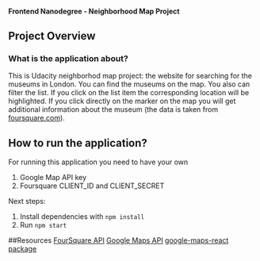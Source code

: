 #### Frontend Nanodegree - Neighborhood Map Project

## Project Overview

### What is the application about?
This is Udacity neighborhod map project: the website for searching for the museums in London. You can find the museums on the map. You also can filter the list. If you click on the list item the corresponding location will be highlighted. If you click directly on the marker on the map you will get additional information about the museum (the data is taken from [foursquare.com](https://developer.foursquare.com/)).

## How to run the application?
For running this application you need to have your own

1. Google Map API key
2. Foursquare CLIENT_ID and CLIENT_SECRET 

Next steps:

1. Install dependencies with `npm install`
2. Run `npm start`

##Resources
[FourSquare API](https://developer.foursquare.com/)
[Google Maps API](https://developers.google.com/maps/documentation/javascript/tutorial)
[google-maps-react package](https://github.com/fullstackreact/google-maps-react)